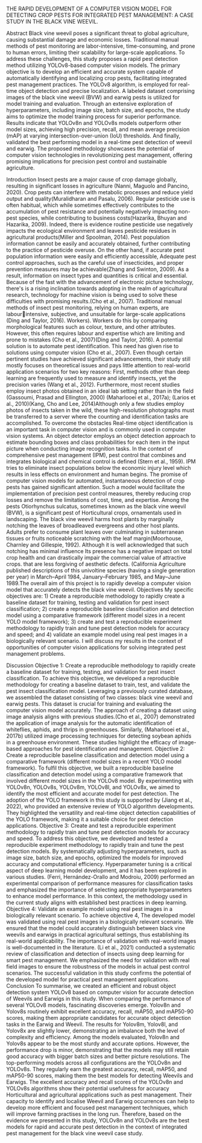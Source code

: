
THE RAPID DEVELOPMENT OF A COMPUTER VISION 
MODEL FOR DETECTING CROP PESTS FOR INTEGRATED 
PEST MANAGEMENT: A CASE STUDY IN THE BLACK VINE 
WEEVIL.
 
Abstract
Black vine weevil poses a significant threat to global agriculture, causing substantial damage 
and economic losses. Traditional manual methods of pest monitoring are labor-intensive, 
time-consuming, and prone to human errors, limiting their scalability for large-scale 
applications. To address these challenges, this study proposes a rapid pest detection 
method utilizing YOLOv8-based computer vision models. The primary objective is to develop 
an efficient and accurate system capable of automatically identifying and localizing crop 
pests, facilitating integrated pest management practices. The YOLOv8 algorithm, is 
employed for real-time object detection and precise localization. A labeled dataset 
comprising images of the black vine weevil (BVW) and earwig pests is utilized for model 
training and evaluation. Through an extensive exploration of hyperparameters, including 
image size, batch size, and epochs, the study aims to optimize the model training process 
for superior performance. Results indicate that YOLOv8n and YOLOv8s models outperform 
other model sizes, achieving high precision, recall, and mean average precision (mAP) at 
varying intersection-over-union (IoU) thresholds. And finally, validated the best performing 
model in a real-time pest detection of weevil and earwig. The proposed methodology 
showcases the potential of computer vision technologies in revolutionizing pest 
management, offering promising implications for precision pest control and sustainable 
agriculture.

Introduction
Insect pests are a major cause of crop damage globally, resulting in significant losses in 
agriculture (Nanni, Maguolo and Pancino, 2020). Crop pests can interfere with metabolic 
processes and reduce yield output and quality(Muralidharan and Pasalu, 2006). Regular 
pesticide use is often habitual, which while sometimes effectively contributes to the 
accumulation of pest resistance and potentially negatively impacting non-pest species, while 
contributing to business costs(Hazarika, Bhuyan and Hazarika, 2009). Indeed, there is 
evidence routine pesticide use negatively impacts the ecological environment and leaves 
pesticide residues in agricultural products(Miller and Spoolman, 2014). Pest population 
information cannot be easily and accurately obtained, further contributing to the practice of 
pesticide overuse. On the other hand, if accurate pest population information were easily 
and efficiently accessible, Adequate pest control approaches, such as the careful use of 
insecticides, and proper prevention measures may be achievable(Zhang and Swinton, 
2009). As a result, information on insect types and quantities is critical and essential. 
Because of the fast with the advancement of electronic picture technology, there's is a rising 
inclination towards adopting in the realm of agricultural research, technology for machine 
vision is being used to solve these difficulties with promising results.(Cho et al., 2007).
Traditional manual methods of insect pest monitoring, relying on human experts, are labourintensive, subjective, and unsuitable for large-scale applications (Ding and Taylor, 2016). 
Workers). Workers do this by comparing morphological features such as colour, texture, and 
other attributes. However, this often requires labour and expertise which are limiting and 
prone to mistakes (Cho et al., 2007)(Ding and Taylor, 2016). A potential solution is to 
automate pest identification. This need has given rise to solutions using computer vision 
(Cho et al., 2007). 
Even though certain pertinent studies have achieved significant advancements, their study 
still mostly focuses on theoretical issues and pays little attention to real-world application 
scenarios for two key reasons: First, methods other than deep learning are frequently used 
to measure and identify insects, yet the precision varies (Wang et al., 2012). Furthermore, 
most recent studies employ insect photos obtained in an ideal lab setting rather than in the 
field (Gassoumi, Prasad and Ellington, 2000) (Maharlooei et al., 2017a); (Larios et al.,
2010)(Kang, Cho and Lee, 2014)Although only a few studies employ photos of insects taken 
in the wild, these high-resolution photographs must be transferred to a server where the 
counting and identification tasks are accomplished. To overcome the obstacles Real-time 
object identification is an important task in computer vision and is commonly used in 
computer vision systems. An object detector employs an object detection approach to 
estimate bounding boxes and class probabilities for each item in the input picture when 
conducting image recognition tasks.
In the context of comprehensive pest management (IPM), pest control that combines and 
integrates biological and chemical control is defined (Stern et al., 1959). IPM tries to 
eliminate insect populations below the economic injury level which results in less effects on 
environment and human begins. The promise of computer vision models for automated, 
instantaneous detection of crop pests has gained significant attention. Such a model would 
facilitate the implementation of precision pest control measures, thereby reducing crop 
losses and remove the limitations of cost, time, and expertise. Among the pests 
Otiorhynchus sulcatus, sometimes known as the black vine weevil (BVW), is a significant 
pest of Horticultural crops, ornamentals used in landscaping. The black vine weevil harms 
host plants by marginally notching the leaves of broadleaved evergreens and other host 
plants. Adults prefer to consume plant leaves over culminating in subterranean tissues or 
fruits noticeable scratching with the leaf margin(Moorhouse, Charnley and Gillespie, 1992). 
Although it is well acknowledged that such notching has minimal influence Its presence has 
a negative impact on total crop health and can drastically impair the commercial value of 
attractive crops. that are less forgiving of aesthetic defects. (California Agriculture published 
descriptions of this univoltine species (having a single generation per year) in March–April 
1984, January–February 1985, and May–June 1989.The overall aim of this project is to 
rapidly develop a computer vision model that accurately detects the black vine weevil.
Objectives
My specific objectives are: 1) Create a reproducible methodology to rapidly create a baseline 
dataset for training, testing and validation for pest insect classification; 2) create a 
reproducible baseline classification and detection model using a comparative framework 
(different model sizes in a recent YOLO model framework); 3) create and test a reproducible 
experiment methodology to rapidly train and tune pest detection models for accuracy and 
speed; and 4) validate an example model using real pest images in a biologically relevant 
scenario. I will discuss my results in the context of opportunities of computer vision 
applications for solving integrated pest management problems.

Discussion
Objective 1: Create a reproducible methodology to rapidly create a baseline dataset for 
training, testing, and validation for pest insect classification.
To achieve this objective, we developed a reproducible methodology for creating a baseline 
dataset to train, test, and validate the pest insect classification model. Leveraging a 
previously curated database, we assembled the dataset consisting of two classes: black vine 
weevil and earwig pests. This dataset is crucial for training and evaluating the computer 
vision model accurately.
The approach of creating a dataset using image analysis aligns with previous studies.(Cho
et al., 2007) demonstrated the application of image analysis for the automatic identification 
of whiteflies, aphids, and thrips in greenhouses. Similarly, (Maharlooei et al., 2017b) utilized 
image processing techniques for detecting soybean aphids in a greenhouse environment. 
These studies highlight the efficacy of image-based approaches for pest identification and 
management.
Objective 2: Create a reproducible baseline classification and detection model using a 
comparative framework (different model sizes in a recent YOLO model framework).
To fulfil this objective, we built a reproducible baseline classification and detection model 
using a comparative framework that involved different model sizes in the YOLOv8 model. By 
experimenting with YOLOv8n, YOLOv8s, YOLOv8m, YOLOv8l, and YOLOv8x, we aimed to 
identify the most efficient and accurate model for pest detection.
The adoption of the YOLO framework in this study is supported by (Jiang et al., 2022), who 
provided an extensive review of YOLO algorithm developments. They highlighted the 
versatility and real-time object detection capabilities of the YOLO framework, making it a 
suitable choice for pest detection applications.
Objective 3: Create and test a reproducible experiment methodology to rapidly train and tune 
pest detection models for accuracy and speed.
To address this objective, we developed and tested a reproducible experiment methodology 
to rapidly train and tune the pest detection models. By systematically adjusting 
hyperparameters, such as image size, batch size, and epochs, optimized the models for 
improved accuracy and computational efficiency.
Hyperparameter tuning is a critical aspect of deep learning model development, and it has 
been explored in various studies. (Ferri, Hernández-Orallo and Modroiu, 2009) performed 
an experimental comparison of performance measures for classification tasks and 
emphasized the importance of selecting appropriate hyperparameters to enhance model 
performance. In this context, the methodology used in the current study aligns with 
established best practices in deep learning.
Objective 4: Validate an example model using real pest images in a biologically relevant 
scenario.
To achieve objective 4, The developed model was validated using real pest images in a 
biologically relevant scenario. We ensured that the model could accurately distinguish 
between black vine weevils and earwigs in practical agricultural settings, thus establishing its 
real-world applicability.
The importance of validation with real-world images is well-documented in the literature. (Li
et al., 2021) conducted a systematic review of classification and detection of insects using 
deep learning for smart pest management. We emphasized the need for validation with real 
field images to ensure the robustness of the models in actual pest control scenarios. The 
successful validation in this study confirms the potential of the developed model for practical 
pest management applications.
Conclusion
To summarise, we created an efficient and robust object detection system YOLOv8 based on 
computer vision for accurate detection of Weevils and Earwigs in this study. When 
comparing the performance of several YOLOv8 models, fascinating discoveries emerge. 
Yolov8n and Yolov8s routinely exhibit excellent accuracy, recall, mAP50, and mAP50-90 
scores, making them appropriate candidates for accurate object detection tasks in the 
Earwig and Weevil. The results for Yolov8m, Yolov8l, and Yolov8x are slightly lower, 
demonstrating an imbalance both the level of complexity and efficiency. Among the models 
evaluated, Yolov8n and Yolov8s appear to be the most sturdy and accurate options.
However, the performance drop is minor, demonstrating that the models may still retain good 
accuracy with bigger batch sizes and better picture resolutions. The top-performing models 
across all configurations are the YOLOv8n and YOLOv8s. They regularly earn the greatest 
accuracy, recall, mAP50, and mAP50-90 scores, making them the best models for detecting 
Weevils and Earwigs. The excellent accuracy and recall scores of the YOLOv8n and 
YOLOv8s algorithms show their potential usefulness for accuracy Horticultural and 
agricultural applications such as pest management. Their capacity to identify and localise 
Weevil and Earwig occurrences can help to develop more efficient and focused pest 
management techniques, which will improve farming practises in the long run. Therefore, 
based on the evidence we presented in this study, YOLOv8n and YOLOv8s are the best 
models for rapid and accurate pest detection in the context of integrated pest management 
for the black vine weevil case study.
